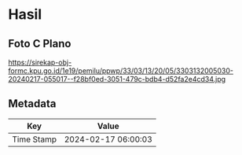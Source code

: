 # Hasil

## Foto C Plano

https://sirekap-obj-formc.kpu.go.id/1e19/pemilu/ppwp/33/03/13/20/05/3303132005030-20240217-055017--f28bf0ed-3051-479c-bdb4-d52fa2e4cd34.jpg


## Metadata

| Key        | Value               |
| ---------- | ------------------- |
| Time Stamp | 2024-02-17 06:00:03 |



